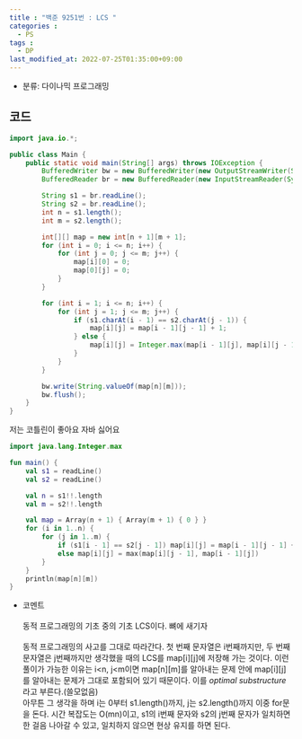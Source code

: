```yaml
---
title : "백준 9251번 : LCS "
categories : 
  - PS
tags :
  - DP
last_modified_at: 2022-07-25T01:35:00+09:00
---
```


- 분류: 다이나믹 프로그래밍

## 코드
```java
import java.io.*;

public class Main {
    public static void main(String[] args) throws IOException {
        BufferedWriter bw = new BufferedWriter(new OutputStreamWriter(System.out));
        BufferedReader br = new BufferedReader(new InputStreamReader(System.in));

        String s1 = br.readLine();
        String s2 = br.readLine();
        int n = s1.length();
        int m = s2.length();

        int[][] map = new int[n + 1][m + 1];
        for (int i = 0; i <= n; i++) {
            for (int j = 0; j <= m; j++) {
                map[i][0] = 0;
                map[0][j] = 0;
            }
        }

        for (int i = 1; i <= n; i++) {
            for (int j = 1; j <= m; j++) {
                if (s1.charAt(i - 1) == s2.charAt(j - 1)) {
                    map[i][j] = map[i - 1][j - 1] + 1;
                } else {
                    map[i][j] = Integer.max(map[i - 1][j], map[i][j - 1]);
                }
            }
        }

        bw.write(String.valueOf(map[n][m]));
        bw.flush();
    }
}
```
저는 코틀린이 좋아요 자바 싫어요
```kotlin
import java.lang.Integer.max

fun main() {
    val s1 = readLine()
    val s2 = readLine()

    val n = s1!!.length
    val m = s2!!.length

    val map = Array(n + 1) { Array(m + 1) { 0 } }
    for (i in 1..n) {
        for (j in 1..m) {
            if (s1[i - 1] == s2[j - 1]) map[i][j] = map[i - 1][j - 1] + 1
            else map[i][j] = max(map[i][j - 1], map[i - 1][j])
        }
    }
    println(map[n][m])
}
```
- 코멘트<br /><br />
동적 프로그래밍의 기초 중의 기초 LCS이다. 뼈에 새기자<br /><br />
동적 프로그래밍의 사고를 그대로 따라간다. 첫 번째 문자열은 i번째까지만, 두 번째 문자열은 j번째까지만 생각했을 때의 LCS를 map[i][j]에 저장해 가는 것이다. 이런 풀이가 가능한 이유는 i<n, j<m이면 map[n][m]를 알아내는 문제 안에 map[i][j]를 알아내는 문제가 그대로 포함되어 있기 때문이다. 이를 *optimal substructure* 라고 부른다.(쓸모없음) <br />
아무튼 그 생각을 하며 i는 0부터 s1.length()까지, j는 s2.length()까지 이중 for문을 돈다. 시간 복잡도는 O(mn)이고, s1의 i번째 문자와 s2의 j번째 문자가 일치하면 한 걸음 나아갈 수 있고, 일치하지 않으면 현상 유지를 하면 된다.
